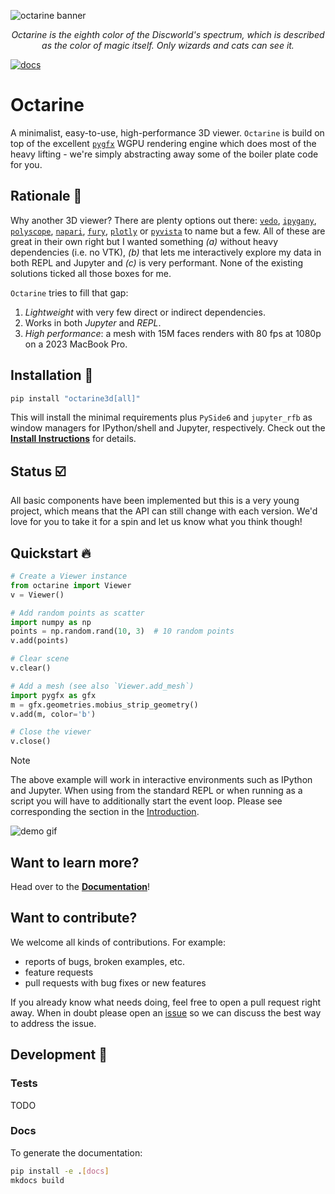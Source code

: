 ![octarine banner](https://schlegelp.github.io/octarine/_static/octarine_logo_banner.png)
<p align="center">
<i>
Octarine is the eighth color of the Discworld's spectrum, which is described as the color of magic itself. Only wizards and cats can see it.
</i>
</p>

[![docs](https://github.com/schlegelp/octarine/actions/workflows/docs.yml/badge.svg)](https://schlegelp.github.io/octarine/)

# Octarine
A minimalist, easy-to-use, high-performance 3D viewer. `Octarine` is build on top of the excellent
[`pygfx`](https://github.com/pygfx/pygfx) WGPU rendering engine which does most of the heavy lifting - we're simply
abstracting away some of the boiler plate code for you.

## Rationale :thought_balloon:
Why another 3D viewer? There are plenty options out there:
[`vedo`](https://github.com/marcomusy/vedo), [`ipygany`](https://github.com/jupyter-widgets-contrib/ipygany), [`polyscope`](https://github.com/nmwsharp/polyscope), [`napari`](https://github.com/napari/napari), [`fury`](https://github.com/fury-gl/fury), [`plotly`](https://github.com/plotly/plotly.py) or [`pyvista`](https://github.com/pyvista/pyvista) to name but a few. All of these are great in their own right but I wanted something *(a)* without heavy dependencies (i.e. no VTK), *(b)* that lets me interactively explore my data in both REPL and Jupyter and *(c)* is very performant. None of the existing solutions ticked all those boxes for me.

`Octarine` tries to fill that gap:
1. _Lightweight_ with very few direct or indirect dependencies.
2. Works in both _Jupyter_ and _REPL_.
3. _High performance_: a mesh with 15M faces renders with 80 fps at 1080p on a 2023 MacBook Pro.

## Installation :rocket:

```bash
pip install "octarine3d[all]"
```

This will install the minimal requirements plus `PySide6` and `jupyter_rfb` as window managers for IPython/shell
and Jupyter, respectively. Check out the [**Install Instructions**](https://schlegelp.github.io/octarine/install/)
for details.

## Status :ballot_box_with_check:
All basic components have been implemented but this is a very young project, which means that the API can still change with each version. We'd love for you to take it for a spin and let us know what you think though!

## Quickstart :fire:

```python
# Create a Viewer instance
from octarine import Viewer
v = Viewer()

# Add random points as scatter
import numpy as np
points = np.random.rand(10, 3)  # 10 random points
v.add(points)

# Clear scene
v.clear()

# Add a mesh (see also `Viewer.add_mesh`)
import pygfx as gfx
m = gfx.geometries.mobius_strip_geometry()
v.add(m, color='b')

# Close the viewer
v.close()
```

> [!NOTE]
> The above example will work in interactive environments such as IPython and Jupyter. When using from the standard
> REPL or when running as a script you will have to additionally start the event loop. Please see corresponding the
> section in the [Introduction](https://schlegelp.github.io/octarine/intro/).

![demo gif](docs/_static/octarine_demo_720p.gif)

## Want to learn more?
Head over to the [**Documentation**](https://schlegelp.github.io/octarine/)!

## Want to contribute?
We welcome all kinds of contributions. For example:

- reports of bugs, broken examples, etc.
- feature requests
- pull requests with bug fixes or new features

If you already know what needs doing, feel free to open a pull request
right away. When in doubt please open an [issue](https://github.com/schlegelp/octarine/issues)
so we can discuss the best way to address the issue.

## Development :dash:

### Tests
TODO

### Docs

To generate the documentation:

```bash
pip install -e .[docs]
mkdocs build
```